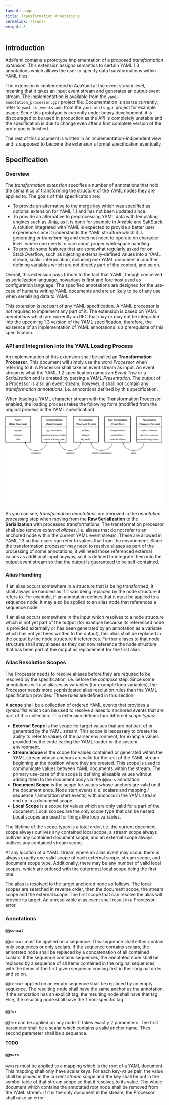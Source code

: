 ```yaml
---
layout: page
title: Transformation Annotations
permalink: /trans/
weight: 8
---
```


## Introduction

AdaYaml contains a prototype implementation of a proposed
*transformation extension*. This extension assigns semantics to certain
YAML 1.3 annotations which allows the user to specify data transformations
within YAML files.

The extension is implemented in AdaYaml at the event stream level, meaning
that it takes an input event stream and generates an output event stream.
The implementation is available from the `yaml-annotation_processor.gpr`
project file. Documentation is sparse currently, refer to `yaml-to_events.adb`
from the `yaml-utils.gpr` project for example usage. Since this prototype is
currently under heavy development, it is discouraged to be used in production
as the API is completely unstable and the specification is due to change even
after a first complete version of the prototype is finished.

The rest of this document is written in an implementation-indipendent view and
is supposed to become the extension's formal specification eventually.

## Specification

### Overview

The *transformation extension* specifies a number of annotations that hold
the semantics of transforming the structure of the YAML nodes they are applied
to. The goals of this specification are:

 * To provide an alternative to the [merge key][1] which was specified as
   optional extension for YAML 1.1 and has not been updated since.
 * To provide an alternative to preprocessing YAML data with templating
   engines such as Jinja, as it is done for example in Ansible and SaltStack.
   A solution integrated with YAML is expected to provide a better user
   experience since it understands the YAML structure which it is generating
   or transforming and does not need to operate on character level, where
   one needs to care about proper whitespace handling. 
 * To provide some features that are somewhat regularly asked for on
   StackOverflow, such as injecting externally-defined values into a YAML
   stream, scalar interpolation, including one YAML document in another,
   defining variables which are not directly part of the content, and so on.

Overall, this extension pays tribute to the fact that YAML, though conceived
as serialization language, nowadays is first and foremost used as configuration
language. The specified annotations are designed for the use-case of humans
writing YAML documents and are unlikely to be of any use when serializing data
to YAML.

This extension is *not* part of any YAML specification. A YAML processor is
*not* required to implement any part of it. The extension is based on YAML
*annotations* which are currently an RFC that may or may not be integrated into
the upcoming 1.3 version of the YAML specification; therefore, the existence
of an implementation of YAML annotations is a prerequisite of this
specification.

### API and Integration into the YAML Loading Process

An implementation of this extension shall be called an
**Transformation Processor**. This document will simply use the word
*Processor* when referring to it. A Processor shall take an event stream as
input. An event stream is what the YAML 1.2 specification names an *Event Tree*
or a *Serialization* and is created by parsing a YAML *Presentation*. The
output of a Processor is also an event stream; however, it shall not contain
any *transformation annotations*, i.e. annotations defined by this
specification.

When loading a YAML character stream with the Transformation Processor enabled,
the loading process takes the following form (modified from the original
process in the YAML specification):

![Adjusted YAML Loading Process](img/annotation-loading.svg)

As you can see, *transformation annotations* are removed in the
*annotation processing* step when moving from the **Raw Serialization** to the
**Serialization** with processed transformations. The transformation processor
shall also remove *external aliases*, i.e. aliases that do not refer to an
anchored node within the current YAML event stream. These are allowed in
YAML 1.3 so that users can refer to values that from the environment. Since
the transformation processor may need to resolve aliases as part of the
processing of some annotations, it will need those referenced external values
as additional input anyway, so it is defined to integrate them into the output
event stream so that the output is guaranteed to be self-contained.

### Alias Handling

If an alias occurs somewhere in a structure that is being transformed, it shall
always be handled as if it was being replaced by the node structure it refers
to. For example, if an annotation defines that it must be applied to a sequence
node, it may also be applied to an alias node that references a sequence node.

If an alias occurs somewhere in the input which resolves to a node structure
which is not yet part of the output (for example because its referenced node
is provided externally or has been generated by an annotation as a variable
which has not yet been written to the output), this alias shall be replaced in
the output by the node structure it references. Further aliases to that node
structure shall stay aliases as they can now reference the node structure that
has been part of the output as replacement for the first alias.

### Alias Resolution Scopes

The Processor needs to resolve aliases before they are required to be resolved
by the specification, i.e. before the *compose* step. Since some annotations
will use aliases as variables (for example loop variables), the Processor needs
more sophisticated alias resolution rules than the YAML specification provides.
These rules are defined in this section.

A **scope** shall be a collection of ordered YAML events that provides a
*symbol list* which can be used to resolve aliases to anchored events that are
part of this collection. This extension defines four different *scope types*:

 * **External Scope** is the scope for target values that are not part of or
   generated by the YAML stream. This scope is necessary to create the ability
   to refer to values of the parser environment, for example values provided by
   the code calling the YAML loader or the system environment.
 * **Stream Scope** is the scope for values contained or generated within the
   YAML stream whose anchors are valid for the rest of the YAML stream
   beginning at the position where they are created. This scope is used to
   communicate values between YAML documents within the stream. The primary
   use-case of this scope is defining aliasable values without adding them to
   the document body via the `@@vars` annotation.
 * **Document Scope** is the scope for values whose anchors are valid until the
   document ends. Node start events (i.e. scalars and mapping / sequence /
   annotation start events) with anchors in the YAML stream end up in a document
   scope.
 * **Local Scope** is a scope for values which are only valid for a part of the
   document. Local scopes are the only scope type that can be nested. Local
   scopes are used for things like loop variables.

The lifetime of the scope types is a total order, i.e. the current document
scope always outlives any contained local scope, a stream scope always outlives
any contained document scope, and an external scope always outlives any
contained stream scope.

At any location of a YAML stream where an alias event may occur, there is
always exactly one valid scope of each external scope, stream scope, and
document scope type. Additionally, there may be any number of valid local
scopes, which are ordered with the outermost local scope being the first one.

The alias is resolved to the target anchored node as follows: The local scopes
are searched in reverse order, then the document scope, the stream scope and
the external scope. The first scope that can resolve the alias will provide its
target. An unresolvable alias event shall result in a Processor error.

### Annotations

#### ``@@concat``

`@@concat` must be applied on a sequence. This sequence shall either contain
only sequences or only scalars. If the sequence contains scalars, the annotated
node shall be replaced by a concatenation of all contained scalars. If the
sequence contains sequences, the annotated node shall be replaced by a sequence
of all items contained in the original sequences, with the items of the first
given sequence coming first in their original order and so on.

``@@concat`` applied on an empty sequence shall be replaced by an empty
sequence. The resulting node shall have the same anchor as the annotation. If
the annotation has an explicit tag, the resulting node shall have that tag.
Else, the resulting node shall have the `?` non-specific tag.

#### ``@@for``

``@@for`` can be applied on any node. It takes exactly 2 parameters. The first
parameter shall be a scalar which contains a valid anchor name. Thes second
parameter shall be a sequence.

**TODO**

#### ``@@vars``

``@@vars`` must be applied to a mapping which is the root of a YAML document.
This mapping shall only have scalar keys. For each key-value pair, the value
shall be placed in the current *stream scope* and the key shall be put in the
symbol table of that stream scope so that it resolves to its value. The whole
document which contains the annotated root node shall be removed from the
YAML stream. If it is the only document in the stream, the Processor shall
raise an error.


 [1]: http://yaml.org/type/merge.html